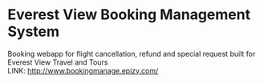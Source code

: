# Everest View Booking Management System
Booking webapp for flight cancellation, refund and special request built for Everest View Travel and Tours<br>
LINK: http://www.bookingmanage.epizy.com/
